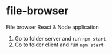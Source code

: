 # file-browser

File browser React &amp; Node application

1. Go to folder server and run `npm start`
2. Go to folder client and run `npm start`

